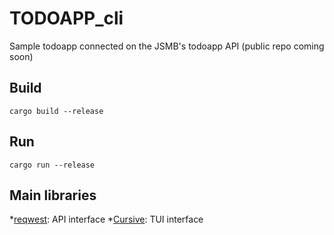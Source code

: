 # TODOAPP_cli
Sample todoapp connected on the JSMB's todoapp API (public repo coming soon)

## Build
```
cargo build --release
```

## Run
```
cargo run --release
```

## Main libraries

*[reqwest](https://github.com/seanmonstar/reqwest): API interface
*[Cursive](https://github.com/gyscos/cursive): TUI interface
